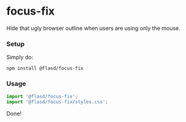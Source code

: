 # focus-fix

Hide that ugly browser outline when users are using only the mouse.

### Setup

Simply do:

```shell
npm install @flasd/focus-fix
```

### Usage

```javascript
import '@flasd/focus-fix';
import '@flasd/focus-fix/styles.css';
```

Done!
